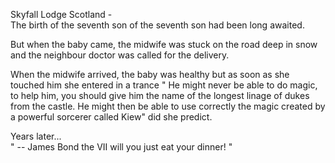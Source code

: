 Skyfall Lodge Scotland -   
The birth of the seventh son of the seventh son had been long awaited.   

But when the baby came, the midwife was stuck on the road deep in snow and the neighbour doctor was called for the delivery.

When the midwife arrived, the baby was healthy but as soon as she touched him she entered in a trance
" He might never be able to do magic, to help him, you should give him the name of the longest linage of dukes from the castle. He might then be able to use correctly the magic created by a powerful sorcerer called Kiew" did she predict.

Years later...   
" -- James Bond the VII will you just eat your dinner! "
